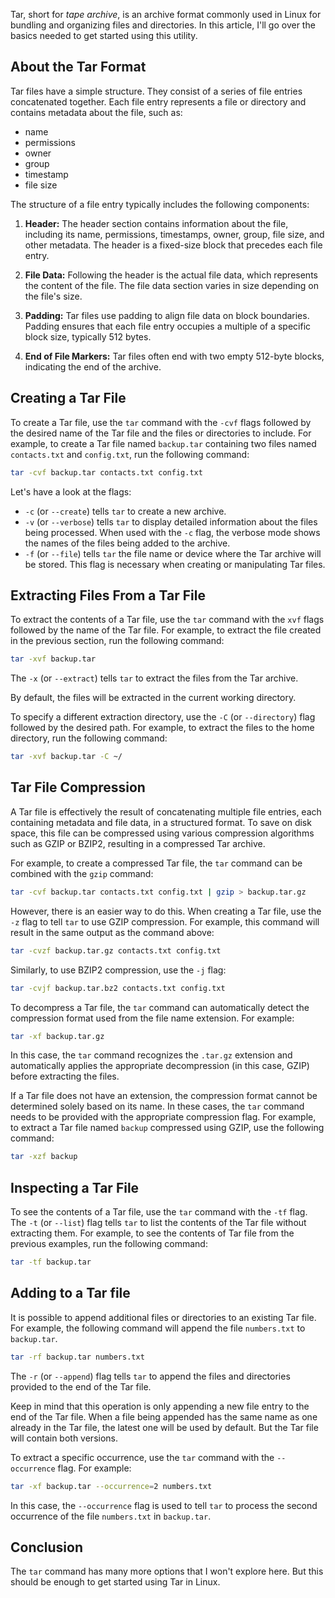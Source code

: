 Tar, short for _tape archive_, is an archive format commonly used in Linux for bundling and organizing files and directories.
In this article, I'll go over the basics needed to get started using this utility.

## About the Tar Format

Tar files have a simple structure.
They consist of a series of file entries concatenated together.
Each file entry represents a file or directory and contains metadata about the file, such as:
- name
- permissions
- owner
- group
- timestamp
- file size

The structure of a file entry typically includes the following components:

1. **Header:** The header section contains information about the file, including its name, permissions, timestamps, owner, group, file size, and other metadata.
The header is a fixed-size block that precedes each file entry.

2. **File Data:** Following the header is the actual file data, which represents the content of the file.
The file data section varies in size depending on the file's size.

3. **Padding:** Tar files use padding to align file data on block boundaries.
Padding ensures that each file entry occupies a multiple of a specific block size, typically 512 bytes.

4. **End of File Markers:** Tar files often end with two empty 512-byte blocks, indicating the end of the archive.

## Creating a Tar File

To create a Tar file, use the `tar` command with the `-cvf` flags followed by the desired name of the Tar file and the files or directories to include.
For example, to create a Tar file named `backup.tar` containing two files named `contacts.txt` and `config.txt`, run the following command:

```sh
tar -cvf backup.tar contacts.txt config.txt
```

Let's have a look at the flags:
- `-c` (or `--create`) tells `tar` to create a new archive.
- `-v` (or `--verbose`) tells `tar` to display detailed information about the files being processed.
When used with the `-c` flag, the verbose mode shows the names of the files being added to the archive.
- `-f` (or `--file`) tells `tar` the file name or device where the Tar archive will be stored.
This flag is necessary when creating or manipulating Tar files.

## Extracting Files From a Tar File

To extract the contents of a Tar file, use the `tar` command with the `xvf` flags followed by the name of the Tar file.
For example, to extract the file created in the previous section, run the following command:

```sh
tar -xvf backup.tar
```

The `-x` (or `--extract`) tells `tar` to extract the files from the Tar archive.

By default, the files will be extracted in the current working directory.

To specify a different extraction directory, use the `-C` (or `--directory`) flag followed by the desired path. For example, to extract the files to the home directory, run the following command:

```sh
tar -xvf backup.tar -C ~/
```

## Tar File Compression

A Tar file is effectively the result of concatenating multiple file entries, each containing metadata and file data, in a structured format.
To save on disk space, this file can be compressed using various compression algorithms such as GZIP or BZIP2, resulting in a compressed Tar archive.

For example, to create a compressed Tar file, the `tar` command can be combined with the `gzip` command:

```sh
tar -cvf backup.tar contacts.txt config.txt | gzip > backup.tar.gz
```

However, there is an easier way to do this.
When creating a Tar file, use the `-z` flag to tell `tar` to use GZIP compression.
For example, this command will result in the same output as the command above:

```sh
tar -cvzf backup.tar.gz contacts.txt config.txt
```

Similarly, to use BZIP2 compression, use the `-j` flag:

```sh
tar -cvjf backup.tar.bz2 contacts.txt config.txt
```

To decompress a Tar file, the `tar` command can automatically detect the compression format used from the file name extension.
For example:

```sh
tar -xf backup.tar.gz
```

In this case, the `tar` command recognizes the `.tar.gz` extension and automatically applies the appropriate decompression (in this case, GZIP) before extracting the files.

If a Tar file does not have an extension, the compression format cannot be determined solely based on its name.
In these cases, the `tar` command needs to be provided with the appropriate compression flag.
For example, to extract a Tar file named `backup` compressed using GZIP, use the following command:

```sh
tar -xzf backup
```

## Inspecting a Tar File

To see the contents of a Tar file, use the `tar` command with the `-tf` flag.
The `-t` (or `--list`) flag tells `tar` to list the contents of the Tar file without extracting them.
For example, to see the contents of Tar file from the previous examples, run the following command:

```sh
tar -tf backup.tar
```

## Adding to a Tar file

It is possible to append additional files or directories to an existing Tar file.
For example, the following command will append the file `numbers.txt` to `backup.tar`.

```sh
tar -rf backup.tar numbers.txt
```

The `-r` (or `--append`) flag tells `tar` to append the files and directories provided to the end of the Tar file.

Keep in mind that this operation is only appending a new file entry to the end of the Tar file.
When a file being appended has the same name as one already in the Tar file, the latest one will be used by default.
But the Tar file will contain both versions.

To extract a specific occurrence, use the `tar` command with the `--occurrence` flag.
For example:

```sh
tar -xf backup.tar --occurrence=2 numbers.txt
```

In this case, the `--occurrence` flag is used to tell `tar` to process the second occurrence of the file `numbers.txt` in `backup.tar`.

## Conclusion

The `tar` command has many more options that I won't explore here.
But this should be enough to get started using Tar in Linux.
